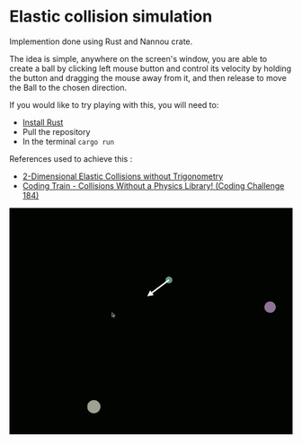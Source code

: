 # Elastic collision simulation

Implemention done using Rust and Nannou crate.

The idea is simple, anywhere on the screen's window, you are able to create a ball by clicking left mouse button and control its velocity by holding the button and dragging the mouse away from it, and then release to move the Ball to the chosen direction.

If you would like to try playing with this, you will need to:
* [Install Rust](https://www.rust-lang.org/learn/get-started)
* Pull the repository
* In the terminal `cargo run`



References used to achieve this :
* [2-Dimensional Elastic Collisions without Trigonometry](https://www.vobarian.com/collisions/2dcollisions2.pdf)
* [Coding Train - Collisions Without a Physics Library! (Coding Challenge 184)](https://www.youtube.com/watch?v=dJNFPv9Mj-Y&t=1438s (The best teacher ever !))

![alt text](https://github.com/whatsop/elastic_collision/blob/master/elastic_collision.GIF "Elastic Collision")


